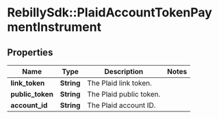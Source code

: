 # RebillySdk::PlaidAccountTokenPaymentInstrument

## Properties
Name | Type | Description | Notes
------------ | ------------- | ------------- | -------------
**link_token** | **String** | The Plaid link token. | 
**public_token** | **String** | The Plaid public token. | 
**account_id** | **String** | The Plaid account ID. | 

